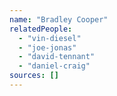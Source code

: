 ```yaml
---
name: "Bradley Cooper"
relatedPeople:
  - "vin-diesel"
  - "joe-jonas"
  - "david-tennant"
  - "daniel-craig"
sources: []
---
```


